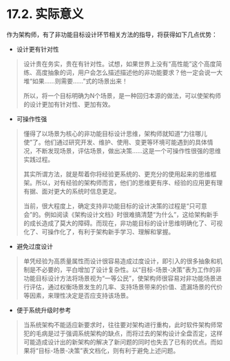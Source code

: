 # 17.2. 实际意义

作为架构师，有了非功能目标设计环节相关方法的指导，将获得如下几点优势：

- 设计更有针对性

> 设计贵在务实，贵在有针对性。试想，如果世界上没有“高性能”这个高度简练、高度抽象的词，用户会怎么描述描述他的非功能要求？他一定会说一大堆“如果......则需要......”式的场景出来！
>  
> 所以，将一个目标明确为N个场景，是一种回归本源的做法，可以使架构师的设计更加有针对性、更加有效。

- 可操作性强

> 懂得了以场景为核心的非功能目标设计思维，架构师就知道“力往哪儿使”了。他们通过研究开发、维护、使用、变更等环境可能遇到的具体情况，不断发现场景，评估场景，做出决策......这是一个可操作性很强的思维实践过程。
>  
> 其实所谓方法，就是帮着你将经验更系统的、更充分的使用起来的思维框架。所以，对有经验的架构师而言，他们的思维更有序、经验的应用更有理有据、面对更大的系统时信息更足。
>  
> 当前，很大程度上，确定支持非功能目标的设计决策的过程是“只可意会”的。例如阅读《架构设计文档》时很难搞清楚“为什么”，这给架构新手的成长造成了莫大的障碍。而现在，非功能目标的设计思维明确化了、可视化了、可操作化了，有利于架构新手学习、理解和掌握。

- 避免过度设计

> 单凭经验为高质量属性而设计很容易造成过度设计，即引入的很多抽象和机制是不必要的，平白增加了设计复杂性。以“目标-场景-决策”表为工作的非功能目标设计方法将场景视为“一等公民”，使架构师很容易对非功能场景进行评估，通过权衡场景发生的几率、支持场景带来的价值、遗漏场景的代价等因素，来理性决定是否应支持该场景。

- 便于系统升级时参考

> 当系统架构不能适应新要求时，往往要对架构进行重构，此时软件架构师常犯的毛病是过于强调系统架构的缺点，而将过去的架构设计全盘否定，这样可能造成设计出的新架构的解决了新问题的同时也失去了已有的优点。而如果将“目标-场景-决策”表文档化，则有利于避免上述问题。
